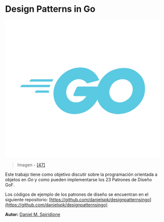 # Design Patterns in Go

![](/assets/gologolightblue.png)

> Imagen - [\[47\]](recursos.md)

Este trabajo tiene como objetivo discutir sobre la programación orientada a objetos en _Go_ y como pueden implementarse los 23 Patrones de Diseño GoF.

Los códigos de ejemplo de los patrones de diseño se encuentran en el siguiente repositorio: [https://github.com/danielspk/designpatternsingo](https://github.com/danielspk/designpatternsingo)

**Autor:** [Daniel M. Spiridione](http://www.daniel-spiridione.com.ar)
